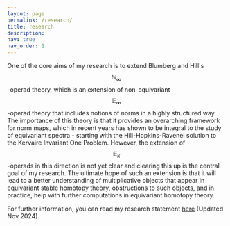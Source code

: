 ```yaml
---
layout: page
permalink: /research/
title: research
description: 
nav: true
nav_order: 1
---
```

One of the core aims of my research is to extend Blumberg and Hill's $$\mathbb{N}_\infty$$-operad theory, which is an extension of non-equivariant $$\mathbb{E}_\infty$$-operad theory that includes notions of norms in a highly structured way. The importance of this theory is that it provides an overarching framework for norm maps, which in recent years has shown to be integral to the study of equivariant spectra - starting with the Hill-Hopkins-Ravenel solution to the Kervaire Invariant One Problem. However, the extension of $$\mathbb{E}_k$$-operads in this direction is not yet clear and clearing this up is the central goal of my research. The ultimate hope of such an extension is that it will lead to a better understanding of multiplicative objects that appear in equivariant stable homotopy theory, obstructions to such objects, and in practice, help with further computations in equivariant homotopy theory.

For further information, you can read my research statement [here](../assets/pdf/241111ResearchStatementDraft.pdf) (Updated Nov 2024).
